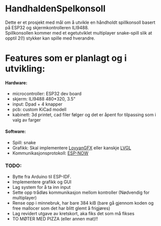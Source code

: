 # HandhaldenSpelkonsoll
  
Dette er et prosjekt med mål om å utvikle en håndholdt spillkonsoll basert på ESP32 og skjermkontrolleren ILI9488.  
Spillkonsollen kommer med et egetutviklet multiplayer snake-spill slik at opptil 2(!) stykker kan spille med hverandre. 
  
# Features som er planlagt og i utvikling:  
#### Hardware:  
* microcontroller: ESP32 dev board
* skjerm: ILI9488 480*320, 3.5"  
* input: Dpad + 4 knapper
* pcb: custom KiCad modell  
* kabinett: 3d printet, cad filer følger og det er åpent for tilpassing som i valg av farger

#### Software:  
* Spill: snake  
* Grafikk: Skal implementere [LovyanGFX](https://github.com/lovyan03/LovyanGFX) eller kanskje [LVGL](https://github.com/lvgl/lvgl)
* Kommunikasjonsprotokoll: [ESP-NOW](https://github.com/espressif/esp-now) 


### TODO:
* Bytte fra Arduino til ESP-IDF. 
* Implementere grafikk og GUI
* Lag system for å ta inn input
* Sette opp trådløs kommunikasjon mellom kontroller (Nødvendig for multiplayer)
* Rense opp i minnebruk, har bare 384 kiB (bare gå gjennom koden og free mallocer som det har blitt glemt å frigjøres)
* Lag revidert utgave av kretskort, aka fiks det som må fikses
* TO MØTER MED PIZZA (eller annen mat)!!

